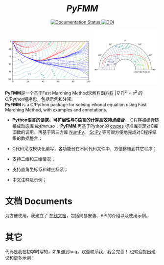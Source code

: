
<h1 align="center"><b><i>PyFMM</i></b></h1>

<p align="center">
  <a href="https://pyfmm.readthedocs.io/zh-cn/latest/?badge=latest">
    <img src="https://readthedocs.org/projects/pyfmm/badge/?version=latest" alt="Documentation Status" />
  </a>
  <a href="https://zenodo.org/doi/10.5281/zenodo.13823187">
    <img src="https://zenodo.org/badge/860537381.svg" alt="DOI" />
  </a>

</p>


<p align="center">
  <img src="./figs/output2.png" alt="Image 2" width="55%" />
  <img src="./figs/output3.png" alt="Image 3" width="42%" />
</p>

<!-- ![图片](./figs/output.png)
![图片](./figs/output2.png) -->

**PyFMM**是一个基于Fast Marching Method求解程函方程 $|\nabla T|^2 = s^2$ 的C/Python程序包，包括示例和注释。  
**PyFMM** is a C/Python package for solving eikonal equation using Fast Marching Method, with examples and annotations.  

+ **Python语言的便携、可扩展性与C语言的计算高效特点结合**。
  C程序被编译链接成动态库 *libfmm.so* ，**PyFMM** 再基于Python的 [ctypes](https://docs.python.org/3/library/ctypes.html)
  标准库实现对C库函数的调用。再基于第三方库 [NumPy](https://numpy.org/)、 
  [SciPy](https://scipy.org/) 等可很方便地完成对C程序结果的数据整合；


+ C代码采取模块化编写，各功能分在不同代码文件中，方便移植到其它程序；


+ 支持二维和三维情况；


+ 支持直角坐标系和球坐标系；


+ 中文注释及示例；


# 文档 Documents
为方便使用，我建立了 [在线文档](https://pyfmm.readthedocs.io/zh-cn/latest/)，包括简易安装、API的介绍以及使用示例。  

# 其它
代码是我在初学时写的，如果遇到bug，欢迎联系我，我会完善！
也欢迎提出建议和更多示例！
